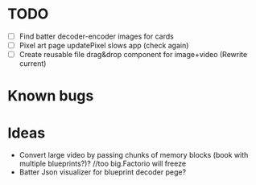 
# TODO
- [ ] Find batter decoder-encoder images for cards
- [ ] Pixel art page updatePixel slows app (check again)
- [ ] Create reusable file drag&drop component for image+video (Rewrite current)
# Known bugs




# Ideas
- Convert large video by passing chunks of memory blocks (book with multiple blueprints?)?  //too big.Factorio will freeze
- Batter Json visualizer for blueprint decoder pege?